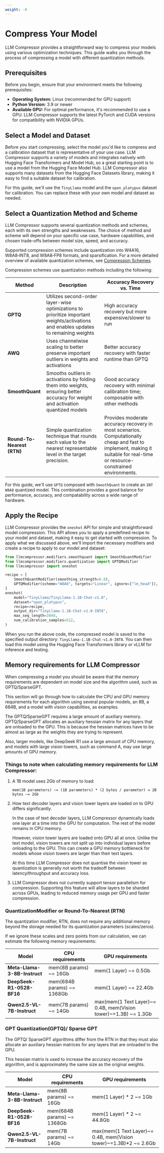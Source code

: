 ```yaml
---
weight: -8
---
```


# Compress Your Model

LLM Compressor provides a straightforward way to compress your models using various optimization techniques. This guide walks you through the process of compressing a model with different quantization methods.

## Prerequisites

Before you begin, ensure that your environment meets the following prerequisites:
- **Operating System:** Linux (recommended for GPU support)
- **Python Version:** 3.9 or newer
- **Available GPU:** For optimal performance, it's recommended to use a GPU. LLM Compressor supports the latest PyTorch and CUDA versions for compatibility with NVIDIA GPUs.

## Select a Model and Dataset

Before you start compressing, select the model you'd like to compress and a calibration dataset that is representative of your use case. LLM Compressor supports a variety of models and integrates natively with Hugging Face Transformers and Model Hub, so a great starting point is to use a model from the Hugging Face Model Hub. LLM Compressor also supports many datasets from the Hugging Face Datasets library, making it easy to find a suitable dataset for calibration.

For this guide, we'll use the `TinyLlama` model and the `open_platypus` dataset for calibration. You can replace these with your own model and dataset as needed.

## Select a Quantization Method and Scheme

LLM Compressor supports several quantization methods and schemes, each with its own strengths and weaknesses. The choice of method and scheme will depend on your specific use case, hardware capabilities, and chosen trade-offs between model size, speed, and accuracy.

Supported compression schemes include quantization into W4A16, W8A8‑INT8, and W8A8‑FP8 formats, and sparsification. For a more detailed overview of available quantization schemes, see [Compression Schemes](../guides/compression_schemes.md).

Compression schemes use quantization methods including the following:

| Method | Description | Accuracy Recovery vs. Time |
|--------|-------------|----------------------------|
| **GPTQ** | Utilizes second-order layer-wise optimizations to prioritize important weights/activations and enables updates to remaining weights | High accuracy recovery but more expensive/slower to run |
| **AWQ** | Uses channelwise scaling to better preserve important outliers in weights and activations | Better accuracy recovery with faster runtime than GPTQ |
| **SmoothQuant** | Smooths outliers in activations by folding them into weights, ensuring better accuracy for weight and activation quantized models | Good accuracy recovery with minimal calibration time; composable with other methods |
| **Round-To-Nearest (RTN)** | Simple quantization technique that rounds each value to the nearest representable level in the target precision. | Provides moderate accuracy recovery in most scenarios. Computationally cheap and fast to implement, making it suitable for real-time or resource-constrained environments. |

For this guide, we'll use `GPTQ` composed with `SmoothQuant` to create an `INT W8A8` quantized model. This combination provides a good balance for performance, accuracy, and compatability across a wide range of hardware.

## Apply the Recipe

LLM Compressor provides the `oneshot` API for simple and straightforward model compression. This API allows you to apply a predefined recipe to your model and dataset, making it easy to get started with compression. To apply what we discussed above, we'll import the necessary modifiers and create a recipe to apply to our model and dataset:

```python
from llmcompressor.modifiers.smoothquant import SmoothQuantModifier
from llmcompressor.modifiers.quantization import GPTQModifier
from llmcompressor import oneshot

recipe = [
    SmoothQuantModifier(smoothing_strength=0.8),
    GPTQModifier(scheme="W8A8", targets="Linear", ignore=["lm_head"]),
]
oneshot(
    model="TinyLlama/TinyLlama-1.1B-Chat-v1.0",
    dataset="open_platypus",
    recipe=recipe,
    output_dir="TinyLlama-1.1B-Chat-v1.0-INT8",
    max_seq_length=2048,
    num_calibration_samples=512,
)
```

When you run the above code, the compressed model is saved to the specified output directory: `TinyLlama-1.1B-Chat-v1.0-INT8`. You can then load this model using the Hugging Face Transformers library or vLLM for inference and testing. 

## Memory requirements for LLM Compressor

When compressing a model you should be aware that the memory requirements are dependent on model size and the algorithm used, such as GPTQ/SparseGPT.  

This section will go through how to calculate the CPU and GPU memory requirements for each algorithm using several popular models, an 8B, a 684B, and a model with vision capabilities, as examples. 

The GPTQ/SparseGPT requires a large amount of auxiliary memory. GPTQ/SparseGPT allocates an auxiliary hessian matrix for any layers that are onloaded to the GPU. This is because the hessian matrices have to be almost as large as the weights they are trying to represent. 

Also, larger models, like DeepSeek R1 use a large amount of CPU memory, and models with large vision towers, such as command A, may use large amounts of GPU memory. 

### Things to note when calculating memory requirements for LLM Compressor:

1. A 1B model uses 2Gb of memory to load:
    ```
	mem(1B parameters) ~= (1B parameters) * (2 bytes / parameter) = 2B bytes ~= 2Gb
    ```

2. How text decoder layers and vision tower layers are loaded on to GPU differs significantly. 
    
    In the case of text decoder layers, LLM Compressor dynamically loads one layer at a time into the GPU for computation. The rest of the model remains in CPU memory. 

    However, vision tower layers are loaded onto GPU all at once. Unlike the text model, vision towers are not split up into individual layers before onloading to the GPU. This can create a GPU memory bottleneck for models whose vision towers are larger than their text layers.		

    At this time LLM Compressor does not quantise the vision tower as quantization is generally not worth the tradeoff between latency/throughput and accuracy loss.   

3. LLM Compressor does not currently support tensor parallelism for compression. Supporting this feature will allow layers to be sharded across GPUs, leading to reduced memory usage per GPU and faster compression.

### QuantizationModifier or Round-To-Nearest (RTN)

The quantization modifier, RTN, does not require any additional memory beyond the storage needed for its quantization parameters (scales/zeros). 

If we ignore these scales and zero points from our calculation, we can estimate the following memory requirements:


| Model| CPU requirements | GPU requirements |
|--------|-------------|----------------------------|
| **Meta-Llama-3-8B-Instruct** | mem(8B params) ~= 16Gb | mem(1 Layer) ~= 0.5Gb |
| **DeepSeek-R1-0528-BF16** | mem(684B params) ~= 1368Gb | mem(1 Layer) ~= 22.4Gb|
| **Qwen2.5-VL-7B-Instruct** | mem(7B params) ~= 14Gb | max(mem(1 Text Layer)~= 0.4B, mem(Vision tower)~=1.3B) ~= 1.3Gb |

### GPT Quantization(GPTQ)/ Sparse GPT 

The GPTQ/ SparseGPT algorithms differ from the RTN in that they must also allocate an auxiliary hessian matrices for any layers that are onloaded to the GPU. 

This hessian matrix is used to increase the accuracy recovery of the algorithm, and is approximately the same size as the original weights.

| Model| CPU requirements | GPU requirements |
|--------|-------------|----------------------------|
| **Meta-Llama-3-8B-Instruct** |mem(8B params) ~= 16Gb | mem(1 Layer) * 2 ~= 1Gb |
| **DeepSeek-R1-0528-BF16** | mem(684B params) ~= 1368Gb | mem(1 Layer) * 2 ~= 44.8Gb |
| **Qwen2.5-VL-7B-Instruct** | mem(7B params) ~= 14Gb | max(mem(1 Text Layer)~= 0.4B, mem(Vision tower)~=1.3B)*2 ~= 2.6Gb |


